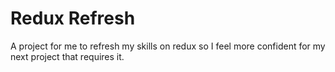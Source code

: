 # Redux Refresh
A project for me to refresh my skills on redux so I feel more confident for my next project that requires it.